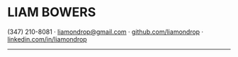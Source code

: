 # LIAM BOWERS

(347) 210-8081  &middot;  liamondrop@gmail.com  &middot;  [github.com/liamondrop](https://github.com/liamondrop)  &middot;  [linkedin.com/in/liamondrop](https://linkedin.com/in/liamondrop)

---

